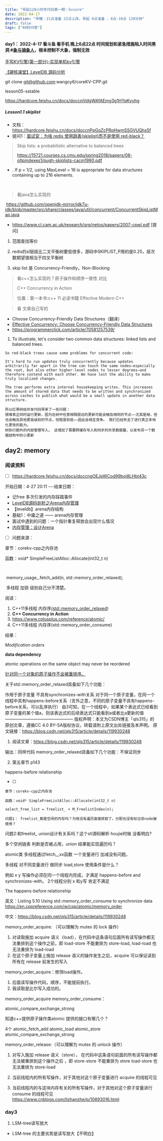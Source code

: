 ```yaml
---
title: "早起120小时写代码第一期：kvcore"
date: 2022-04-17
description: "早睡：21点准备 22点上床，早起 6点准备 ，8点-10点 120分钟"
draft: false
tags: ["60秒问答"]
---
```




#### day1： 2022-4-17 看斗鱼 看手机 晚上6点22点 时间规划和紧急措施陷入时间黑洞 #[象与骑象人](https://book.douban.com/subject/20260640//)，根本控制不大象，强制无效



[手写KV引擎(第一部分)-实现单机kv引擎](https://hardcore.feishu.cn/mindnotes/bmncnnOV8YnRi9CU04RZwhYGqte)

[【硬核课堂】LevelDB 源码分析](https://hardcore.feishu.cn/mindnotes/bmncnzpUmXNQruVGOwRwisHyxoh)



git clone git@github.com:wangcy6/coreKV-CPP.git

lesson05-sstable

https://hardcore.feishu.cn/docs/doccnjVdgWAfAEmg3g1HYqKvyhg







##### Lesson1.1 skiplist  

- 文档：https://hardcore.feishu.cn/docs/doccnPpGqZcPRpHwmSSGVUQhs5f
- 提问1：[面试官：为啥 redis 使用跳表(skiplist)而不是使用 red-black？](https://www.zhihu.com/question/20202931)



> Skip lists: a probabilistic alternative to balanced trees
>
> https://15721.courses.cs.cmu.edu/spring2018/papers/08-oltpindexes1/pugh-skiplists-cacm1990.pdf



- . If p = 1/2, using MaxLevel = 16 is appropriate for data structures containing up to 216 elements.

​         

> 看java怎么实现的 

​      https://github.com/openjdk-mirror/jdk7u-jdk/blob/master/src/share/classes/java/util/concurrent/ConcurrentSkipListMap.java

-  https://www.cl.cam.ac.uk/research/srg/netos/papers/2007-cpwl.pdf [提问]

1. 范围查找等价
2. redis的sl层级比二叉平衡树要低很多，源码中SKIPLIST_P用的是0.25，层次数期望值相当于四叉平衡树

3. skip list 是 Concurrency-Friendly，Non-Blocking







> 看c++怎么实现的？原子操作和顺序一致性 对比
>
>  C++ Concurrency in Action
>
> 位置：第一本书:c++ 11 必读书籍 Effective Modern C++





> 看 文章自己写的

-  Choose Concurrency-Friendly Data Structures（翻译）
- [Effective Concurrency: Choose Concurrency-Friendly Data Structures](https://herbsutter.com/2008/06/27/effective-concurrency-choose-concurrency-friendly-data-structures/)
- https://programmerclick.com/article/70581257539/



1. To illustrate, let's consider two common data structures: linked lists and balanced trees.

~~~
So red-black trees cause some problems for concurrent code:

It's hard to run updates truly concurrently because updates arbitrarily far apart in the tree can touch the same nodes—especially the root, but also other higher-level nodes to lesser degrees—and therefore contend with each other. We have lost the ability to make truly localized changes.

The tree performs extra internal housekeeping writes. This increases the amount of shared data that needs to be written and synchronized across caches to publish what would be a small update in another data structure.

所以红黑树给并发代码带来了一些问题：
很难真正同时运行更新，因为在树中任意相隔很远的更新可能会触及相同的节点——尤其是根，但也会触及其他更高级别的节点，但程度较低——因此会相互竞争。 我们已经失去了进行真正本地化更改的能力。
树执行额外的内部管理写入。 这增加了需要跨缓存写入和同步的共享数据量，以发布另一个数据结构中的小更新
~~~



 

## day2:  memory



### 阅读资料



- [ ]   https://hardcore.feishu.cn/docs/doccngOEJpWCod99boj8LHbt43c 

  开始日期：4-27 20:11    ---结束日期：

  - 记free 多次引发的内存踩踏事件
  - [LevelDB源码剖析之Arena内存管理](http://mingxinglai.com/cn/2013/01/leveldb-arena/)
  - 【leveldb】arena内存结构
  - 基础1：中庸之道 —— arena内存管理
  - 面试中遇到的问题：一个指针重复释放会出现什么情况
  - [内存管理：设计Arena](https://zhuanlan.zhihu.com/p/452697297)





- [ ]   问题来源：

  章节：corekv-cpp之内存池

  函数：void* SimpleFreeListAlloc::Allocate(int32_t n)

​		

​          memory_usage_.fetch_add(n, std::memory_order_relaxed);

​           多线程 加锁 级别自己分不清楚。

  阅读：

1. C++11多线程 内存序[(std::memory_order_relaxed](https://blog.csdn.net/qls315/article/details/119930248))  
2. **C++ Concurrency in Action**
3. https://www.cplusplus.com/reference/atomic/ 
4. C++11多线程 内存序(std::memory_order_consume)

  结果： 

*Modification orders*

**data dependency**

atomic operations on the same object may never be reordered

[针对同一个对象的原子操作不会被重排序。](https://blog.csdn.net/qls315/article/details/120431567)


关于std::memory_order_relaxed具备如下几个功能：

作用于原子变量
不具有synchronizes-with关系
对于同一个原子变量，在同一个线程中具有happens-before关系（言外之意，不同的原子变量不具有happens-before关系，可以乱序执行）
 由3可知，在一个线程中，如果某个表达式已经看到原子变量的某个值a，则该表达式的后续表达式只能看到a或者比a更新的值
————————————————
版权声明：本文为CSDN博主「qls315」的原创文章，遵循CC 4.0 BY-SA版权协议，转载请附上原文出处链接及本声明。
原文链接：https://blog.csdn.net/qls315/article/details/119930248

1. 阅读文章：https://blog.csdn.net/qls315/article/details/119930248

输出：同样代码 memory_order_relaxed具备如下几个功能：不保证同步

2. 第五章节 p143

 happens-before relationship


- [ ]  

    章节：corekv-cpp之内存池

    函数：void* SimpleFreeListAlloc::Allocate(int32_t n)

    select_free_list = freelist_ + M_FreelistIndex(n);

    问题1： freelist_都是空闲的内存吗？为啥没有遍历直接获取了。分配也没有标记该node被使用？

   问题2:和freelist_ union设计有关系吗？这个stl源码解析 houjie时候 没看明白?

   多个空闲链表 判断是否被占用，union 结果能实现遍历吗？

  

atomic类
多线程通过fetch__xx函数 一个变量进行 加减没有问题。

多线程 对不同变量进行 做同步 load,store 使用条件是什么？

例如 
x y 写操作必须在同一个线程内完成，才满足 happens-before and synchronizes-with。
2个线程分别 x 和y写 肯定不满足




The happens-before relationship

英文：Listing 5.10 Using std::memory_order_consume to synchronize data
https://en.cppreference.com/w/cpp/atomic/memory_order

中文：https://blog.csdn.net/qls315/article/details/119930248




memory_order_acquire: （可以理解为 mutex 的 lock 操作）
1. 对读取施加 acquire 语义（load），在代码中这条语句后面所有读写操作都无法重排到这个操作之前，即 load-store 不能重排为 store-load, load-load 也无法重排为 load-load
2. 在这个原子变量上施加 release 语义的操作发生之后，acquire 可以保证读到所有在 release 前发生的写入

memory_order_acquire：修饰load操作。
1. 后面读写操作代码，顺序，不能提前执行。
2. 我读取是比尔写入成功的。


memory_order_acquire
memory_order_consume：

atomic_compare_exchange_strong


知道c++提供原子操作类atomic<T> 提供的接口有哪几个？

4个 
atomic_fetch_add 
atomic_load 
atomic_store 
atomic_compare_exchange_strong



memory_order_release:（可以理解为 mutex 的 unlock 操作）

1. 对写入施加 release 语义（store），
 在代码中这条语句前面的所有读写操作都无法被重排到这个操作之后
 ，即 store-store 不能重排为 store
  load-store 
  也无法重排为 store-load

2. 当前线程内的所有写操作，对于其他对这个原子变量进行 acquire 的线程可见
3. 当前线程内的与这块内存有关的所有写操作，对于其他对这个原子变量进行 consume 的线程可见
https://www.cnblogs.com/lizhanzhe/p/10893016.html



### day3 

1. LSM-tree读写放大

- LSM-tree 的主要劣势是读写放大【不明白】














